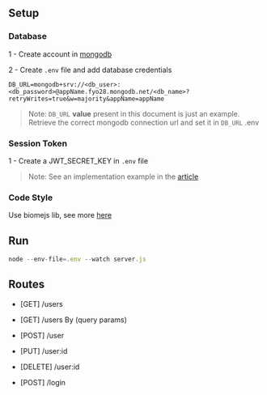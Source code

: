 
## Setup

### Database
1 - Create account in [mongodb](https://cloud.mongodb.com)

2 - Create `.env` file and add database credentials

```.env
DB_URL=mongodb+srv://<db_user>:<db_password>@appName.fyo28.mongodb.net/<db_name>?retryWrites=true&w=majority&appName=appName
```
> Note: `DB_URL` **value** present in this document is just an example. Retrieve the correct mongodb connection url and set it in `DB_URL` .env

### Session Token
1 - Create a JWT_SECRET_KEY in `.env` file

> Note: See an implementation example in the [article](https://dev.to/tkirwa/generate-a-random-jwt-secret-key-39j4)

### Code Style
Use biomejs lib, see more [here](https://biomejs.dev/guides/getting-started/)

## Run
```javascript
node --env-file=.env --watch server.js
```

## Routes
- [GET] /users
- [GET] /users By (query params)
- [POST] /user
- [PUT] /user:id
- [DELETE] /user:id

- [POST] /login
